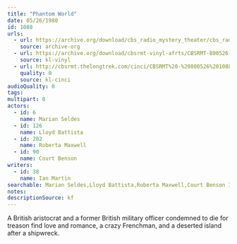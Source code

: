 ```yaml
---
title: "Phantom World"
date: 05/26/1980
id: 1088
urls: 
  - url: https://archive.org/download/cbs_radio_mystery_theater/cbs_radio_mystery_theater-1051-1100.zip/cbs_radio_mystery_theater-1051-1100%2Fcbsrmt_1088_phantom_world.mp3
    source: archive-org
  - url: https://archive.org/download/cbsrmt-vinyl-afrts/CBSRMT-800526-1088-Phantom-World_afrts.mp3
    source: kl-vinyl
  - url: http://cbsrmt.thelongtrek.com/cinci/CBSRMT%20-%20800526%201088%20Phantom%20World%20(rr%20800916)_cinci.mp3
    quality: 0
    source: kl-cinci
audioQuality: 0
tags: 
multipart: 0
actors:  
  - id: 6
    name: Marian Seldes  
  - id: 126
    name: Lloyd Battista  
  - id: 202
    name: Roberta Maxwell  
  - id: 90
    name: Court Benson
writers:  
  - id: 38
    name: Ian Martin
searchable: Marian Seldes,Lloyd Battista,Roberta Maxwell,Court Benson Ian Martin
notes: 
descriptionSource: kf
---
```

A British aristocrat and a former British military officer condemned to die for treason find love and romance, a crazy Frenchman, and a deserted island after a shipwreck.